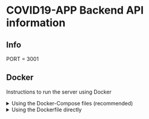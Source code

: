 # COVID19-APP Backend API information

## Info 

  PORT = 3001

## Docker

Instructions to run the server using Docker

<details>
  <summary>Using the Docker-Compose files (recommended)</summary>

  In this section, you will find the commands for using the Docker-compose files.

  ### Building the image: 

  Make sure to build when switching from prod to dev.
  
  Just omit the `--build` if you just want to run it
  
  Development image
  ```
  docker-compose -f docker-compose.yml -f docker-compose.dev.yml up -d --build
  ```
  Production image
  ```
  docker-compose -f docker-compose.yml -f docker-compose.prod.yml up -d --build
  ```

  ### Take down the container:
  The `-v` flag erases the container storage
  Development image
  ```
  docker-compose -f docker-compose.yml -f docker-compose.dev.yml down -v
  ```
  Production image
  ```
  docker-compose -f docker-compose.yml -f docker-compose.prod.yml down -v
  ```

  ### Access container terminal:
  First run `docker ps` to view the name of the container
  ```
  docker exec -it <nameofcontainer> /bin/sh
  
  ```
</details>
<details>
  <summary> Using the Dockerfile directly </summary>
  In this section, you will find commands for the Dockerfile.

  ### Building the image:
  ```
  docker build -t backend-image .
  ```

  ### Running a container from image:
  ```
  docker run -v /app/node_modules -v $(pwd):/app -p 3001:3001 -d --name backend-app backend-image
  ```

  ### Killing the container:
  ```
  docker rm backend-app -f
  ```
  Killing the container and prune (`docker volume prune`) associated volumes:
  ```
  docker rm backend-app -fv
  ```


  ### Accessing the container's terminal:
  ```
  docker exec -it backend-app /bin/sh 
  ```

  ### Accessing the container's logs:
  ```
  docker logs backend-app
  ```
</details>